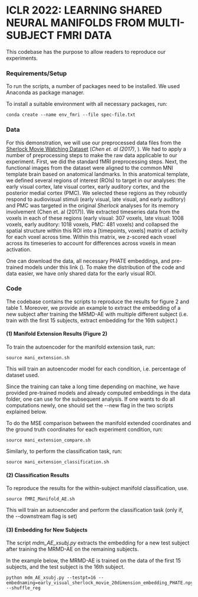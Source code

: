 # ICLR 2022: LEARNING SHARED NEURAL MANIFOLDS FROM MULTI-SUBJECT FMRI DATA

This codebase has the purpose to allow readers to reproduce our experiments. 

### Requirements/Setup

To run the scripts, a number of packages need to be installed. We used Anaconda as package manager. 

To install a suitable environment with all necessary packages, run:


```
conda create --name env_fmri --file spec-file.txt
```

### Data

For this demonstration, we will use our preprocessed data files from the [Sherlock Movie Watching Dataset](http://arks.princeton.edu/ark:/88435/dsp01nz8062179) (*Chen et. al (2017)*, ). We had to apply a number of preprocessing steps to make the raw data applicable to our experiment. First, we did the standard fMRI preprocessing steps. Next, the functional images from the dataset were aligned to the common MNI template brain based on anatomical landmarks. In this anatomical template, we defined several regions of interest (ROIs) to target in our analyses: the early visual cortex, late visual cortex, early auditory cortex, and the posterior medial cortex (PMC). We selected these regions as they robustly respond to audiovisual stimuli (early visual, late visual, and early auditory) and PMC was targeted in the original *Sherlock* analyses for its memory involvement (Chen et. al (2017)). We extracted timeseries data from the voxels in each of these regions (early visual: 307 voxels, late visual: 1008 voxels, early auditory: 1018 voxels, PMC: 481 voxels) and collapsed the spatial structure within this ROI into a [timepoints, voxels] matrix of activity for each voxel across time. Within this matrix, we z-scored each voxel across its timeseries to account for differences across voxels in mean activation.

One can download the data, all necessary PHATE embeddings, and pre-trained models under this link (). To make the distribution of the code and data easier, we have only shared data for the early visual ROI. 

### Code

The codebase contains the scripts to reproduce the results for figure 2 and table 1. Moreover, we provide an example to extract the embedding of a new subject after training the MRMD-AE with multiple different subject (i.e. train with the first 15 subjects, extract embedding for the 16th subject.)

#### (1) Manifold Extension Results (Figure 2)

To train the autoencoder for the manifold extension task, run:

```
source mani_extension.sh
```

This will train an autoencoder model for each condition, i.e. percentage of dataset used. 

Since the training can take a long time depending on machine, we have provided pre-trained models and already computed embeddings in the data folder, one can use for the subsequent analysis. If one wants to do all computations newly, one should set the --new flag in the two scripts explained below. 

To do the MSE comparison between the manifold extended coordinates and the ground truth coordinates for each experiment condition, run:

```
source mani_extension_compare.sh
```

Similarly, to perform the classification task, run:

```
source mani_extension_classification.sh
```

#### (2) Classification Results

To reproduce the results for the within-subject manifold classification, use. 

```
source fMRI_Manifold_AE.sh 
```

This will train an autoencoder and perform the classification task (only if, the --downstream flag is set)  

#### (3) Embedding for New Subjects

The script *mdm_AE_xsubj.py* extracts the embedding for a new test subject after training the MRMD-AE on the remaining subjects. 

In the example below, the MRMD-AE is trained on the data of the first 15 subjects, and the test subject is the 16th subject. 

```
python mdm_AE_xsubj.py --testpt=16 --embednaming=early_visual_sherlock_movie_20dimension_embedding_PHATE.npy --shuffle_reg
```



